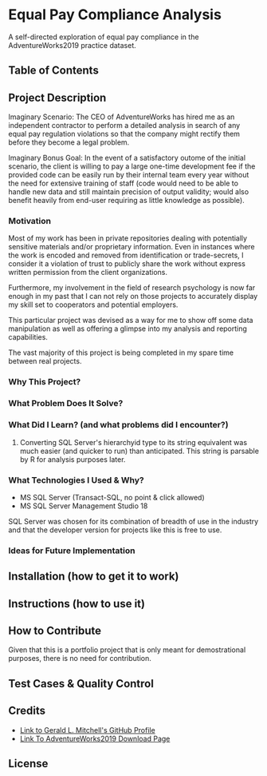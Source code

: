 # Equal Pay Compliance Analysis
A self-directed exploration of equal pay compliance in the AdventureWorks2019 practice dataset.

## Table of Contents


## Project Description
Imaginary Scenario:
The CEO of AdventureWorks has hired me as an independent contractor to perform a detailed analysis in search of any equal pay regulation violations so that the company might rectify them before they become a legal problem.

Imaginary Bonus Goal:
In the event of a satisfactory outome of the initial scenario, the client is willing to pay a large one-time development fee if the provided code can be easily run by their internal team every year without the need for extensive training of staff (code would need to be able to handle new data and still maintain precision of output validity; would also benefit heavily from end-user requiring as little knowledge as possible).

### Motivation
Most of my work has been in private repositories dealing with potentially sensitive materials and/or proprietary information. Even in instances where the work is encoded and removed from identification or trade-secrets, I consider it a violation of trust to publicly share the work without express written permission from the client organizations.

Furthermore, my involvement in the field of research psychology is now far enough in my past that I can not rely on those projects to accurately display my skill set to cooperators and potential employers.

This particular project was devised as a way for me to show off some data manipulation as well as offering a glimpse into my analysis and reporting capabilities.

The vast majority of this project is being completed in my spare time between real projects.

### Why This Project?


### What Problem Does It Solve?

### What Did I Learn? (and what problems did I encounter?)
1) Converting SQL Server's hierarchyid type to its string equivalent was much easier (and quicker to run) than anticipated. This string is parsable by R for analysis purposes later.

### What Technologies I Used & Why?
* MS SQL Server (Transact-SQL, no point & click allowed)
* MS SQL Server Management Studio 18

SQL Server was chosen for its combination of breadth of use in the industry and that the developer version for projects like this is free to use.

### Ideas for Future Implementation



## Installation (how to get it to work)


## Instructions (how to use it)


## How to Contribute
Given that this is a portfolio project that is only meant for demostrational purposes, there is no need for contribution.

## Test Cases & Quality Control


## Credits
* [Link to Gerald L. Mitchell's GitHub Profile](https://github.com/gmitchell1982)
* [Link To AdventureWorks2019 Download Page](https://docs.microsoft.com/en-us/sql/samples/adventureworks-install-configure?view=sql-server-ver15&tabs=ssms)


## License


